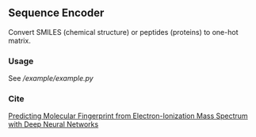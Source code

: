 ## Sequence Encoder
Convert SMILES (chemical structure) or peptides (proteins) to one-hot matrix.

### Usage
See */example/example.py*
    
### Cite
[Predicting Molecular Fingerprint from Electron-Ionization Mass Spectrum with Deep Neural Networks](https://pubs.acs.org/doi/10.1021/acs.analchem.0c01450)

